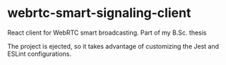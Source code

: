 # webrtc-smart-signaling-client
React client for WebRTC smart broadcasting. Part of my B.Sc. thesis

The project is ejected, so it takes advantage of customizing the Jest and ESLint configurations.
